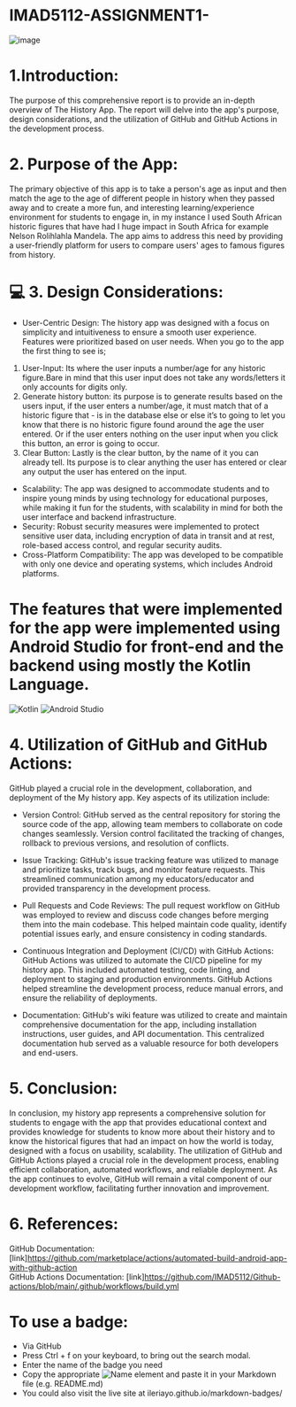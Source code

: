 # IMAD5112-ASSIGNMENT1-<br/>
![image](https://github.com/Katlegoee/IMAD5112-ASSIGNMENT1-/assets/162302242/43d0776b-ea6b-4d4b-883d-aa74ab35fa22)<br/>
# 1.Introduction:
The purpose of this comprehensive report is to provide an in-depth overview of The History App. The report will delve into the app's purpose, design considerations, and the utilization of GitHub and GitHub Actions in the development process. 

# 2. Purpose of the App:
The primary objective of this app is to take a person's age as input and then match the age to the age of different people in history when they passed away and to create a more fun, and interesting learning/experience environment for students to engage in, in my instance I used South African historic figures that have had I huge impact in South Africa for example Nelson Rolihlahla Mandela. The app aims to address this need by providing a user-friendly platform for users to compare users' ages to famous figures from history. 

# 💻 3. Design Considerations: 

- User-Centric Design: The history app was designed with a focus on simplicity and intuitiveness to ensure a smooth user experience. Features were prioritized based on user needs. When     you go to the app the first thing to see is; 

1. User-Input: Its where the user inputs a number/age for any historic figure.Bare in mind that this user input does not take any words/letters it only accounts for digits only. 
2. Generate history button: its purpose is to generate results based on the users input, if the user enters a number/age, it must match that of a historic figure that - is in the 
   database else or else it’s to going to let you know that there is 	no historic figure found around the age the user entered. 
   Or if the user enters nothing on the user input when you click this button, an error is going to occur. 
3. Clear Button: Lastly is the clear button, by the name of it you can already tell. 
   Its purpose is to clear anything the user has entered or clear any output the user has entered on the input. 
 - Scalability:
The app was designed to accommodate students and to inspire young minds by using technology for educational purposes, while making it fun for the students, with scalability in mind for both the user interface and backend infrastructure. 
 - Security:
Robust security measures were implemented to protect sensitive user data, including encryption of data in transit and at rest, role-based access control, and regular security audits. 
- Cross-Platform Compatibility:
The app was developed to be compatible with only one device and operating systems, which includes Android platforms. 
 #  The features that were implemented for the app were implemented using Android Studio for front-end and the backend using mostly the Kotlin Language.
   ![Kotlin](https://img.shields.io/badge/kotlin-%237F52FF.svg?style=for-the-badge&logo=kotlin&logoColor=white) ![Android Studio](https://img.shields.io/badge/android%20studio-346ac1?style=for-the-badge&logo=android%20studio&logoColor=white)<br/> 
# 4. Utilization of GitHub and GitHub Actions:
  GitHub played a crucial role in the development, collaboration, and deployment of the My history app. Key aspects of its utilization include: 
- Version Control: GitHub served as the central repository for storing the source code of the app, allowing team members to collaborate on code changes seamlessly. Version control 
  facilitated the tracking of changes, rollback to previous versions, and resolution of conflicts. 

- Issue Tracking: GitHub's issue tracking feature was utilized to manage and prioritize tasks, track bugs, and monitor feature requests. This streamlined communication among my 
  educators/educator and provided transparency in the development process. 

- Pull Requests and Code Reviews: The pull request workflow on GitHub was employed to review and discuss code changes before merging them into the main codebase. This helped maintain 
  code quality, identify potential issues early, and ensure consistency in coding standards. 

- Continuous Integration and Deployment (CI/CD) with GitHub Actions: GitHub Actions was utilized to automate the CI/CD pipeline for my history app. This included automated testing, code 
  linting, and deployment to staging and production environments. GitHub Actions helped streamline the development process, reduce manual errors, and ensure the reliability of 
  deployments. 

- Documentation: GitHub's wiki feature was utilized to create and maintain comprehensive documentation for the app, including installation instructions, user guides, and API 
  documentation. This centralized documentation hub served as a valuable resource for both developers and end-users. 

# 5. Conclusion:
In conclusion, my history app represents a comprehensive solution for students to engage with the app that provides educational context and provides knowledge for students to know more about their history and to know the historical figures that had an impact on how the world is today, designed with a focus on usability, scalability. The utilization of GitHub and GitHub Actions played a crucial role in the development process, enabling efficient collaboration, automated workflows, and reliable deployment. As the app continues to evolve, GitHub will remain a vital component of our development workflow, facilitating further innovation and improvement. 

# 6. References: 
GitHub Documentation: [link]https://github.com/marketplace/actions/automated-build-android-app-with-github-action <br/>
GitHub Actions Documentation: [link]https://github.com/IMAD5112/Github-actions/blob/main/.github/workflows/build.yml 

# To use a badge:
- Via GitHub<br/>
- Press Ctrl + f on your keyboard, to bring out the search modal.<br/>
- Enter the name of the badge you need<br/>
- Copy the appropriate ![Name](link) element and paste it in your Markdown file (e.g. README.md)<br/>
- You could also visit the live site at ileriayo.github.io/markdown-badges/




